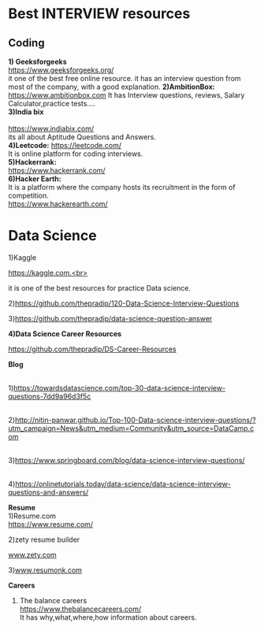 # <b> Best INTERVIEW resources</b>

## <b>Coding</b>

<b> 1) Geeksforgeeks</b>
<br> https://www.geeksforgeeks.org/ <br>
it one of the best free online resource. it has an interview question from most of the company, with a good explanation.
<b> 2)AmbitionBox:</b> 
https://www.ambitionbox.com
It has Interview questions, reviews, Salary Calculator,practice tests....<br>
<b> 3)India bix </b><br>
<br>https://www.indiabix.com/<br>
its all about Aptitude Questions and Answers.<br>
<b>4)Leetcode:</b>
https://leetcode.com/<br>
It is online platform for coding interviews.<br>
<b>5)Hackerrank:</b><br>
https://www.hackerrank.com/<br>
<b>6)Hacker Earth:</b><br>
It is a platform where the company hosts its recruitment in the form of competition.<br>
https://www.hackerearth.com/<br>

# Data Science
1)Kaggle<br>

https://kaggle.com.<br>

it is one of the best resources for practice Data science.<br>

2)https://github.com/thepradip/120-Data-Science-Interview-Questions<br>

3)https://github.com/thepradip/data-science-question-answer<br>

<b>4)Data Science Career Resources</b><br>

https://github.com/thepradip/DS-Career-Resources

<b>Blog</b>

<br>1)https://towardsdatascience.com/top-30-data-science-interview-questions-7dd9a96d3f5c

<br>2)http://nitin-panwar.github.io/Top-100-Data-science-interview-questions/?utm_campaign=News&utm_medium=Community&utm_source=DataCamp.com

<br>3)https://www.springboard.com/blog/data-science-interview-questions/

<br>4)https://onlinetutorials.today/data-science/data-science-interview-questions-and-answers/

<b>Resume</b>
<br>
1)Resume.com<br>
https://www.resume.com/

2)zety resume builder<br>

www.zety.com<br>

3)www.resumonk.com<br>

<b>Careers</b><br>
1) The balance careers<br>
https://www.thebalancecareers.com/<br>
It has why,what,where,how information about careers.
